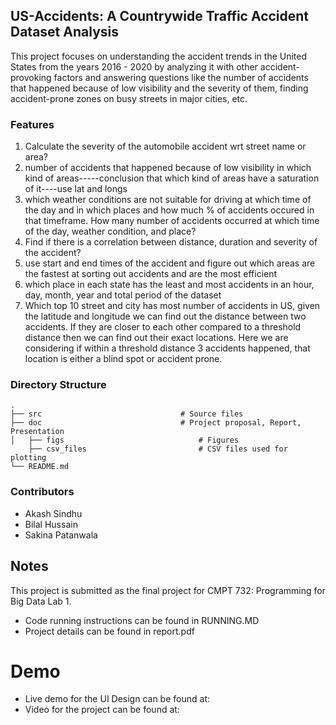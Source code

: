 ## US-Accidents: A Countrywide Traffic Accident Dataset Analysis

This project focuses on understanding the accident trends in the United States from the years 2016 - 2020 by analyzing it with other accident-provoking factors and answering questions like the number of accidents that happened because of low visibility and the severity of them, finding accident-prone zones on busy streets in major cities, etc. 

### Features

1. Calculate the severity of the automobile accident wrt street name or area?  
2. number of accidents that happened because of low visibility in which kind of areas-----conclusion that which kind of areas have a saturation of it----use lat and longs  
3. which weather conditions are not suitable for driving at which time of the day and in which places and how much % of accidents occured in that timeframe. How many number of accidents occurred at which time of the day, weather condition, and place?  
4. Find if there is a correlation between distance, duration and severity of the accident?  
5. use start and end times of the accident and figure out which areas are the fastest at sorting out accidents and are the most efficient  
6. which place in each state has the least and most accidents in an hour, day, month, year and total period of the dataset  
7. Which top 10 street and city has most number of accidents in US, given the latitude and longitude we can find out the distance between two accidents. If they are closer to each other compared to a threshold distance then we can find out their exact locations. Here we are considering if within a threshold distance 3 accidents happened, that location is either a blind spot or accident prone.  


### Directory Structure

    .                               
    ├── src                               # Source files 
    ├── doc                               # Project proposal, Report, Presentation
    │   ├── figs                              # Figures
        ├── csv_files                         # CSV files used for plotting
    └── README.md

### Contributors

- Akash Sindhu
- Bilal Hussain
- Sakina Patanwala

## Notes
This project is submitted as the final project for CMPT 732: Programming for Big Data Lab 1.
- Code running instructions can be found in RUNNING.MD
- Project details can be found in report.pdf

# Demo
- Live demo for the UI Design can be found at:
- Video for the project can be found at:
